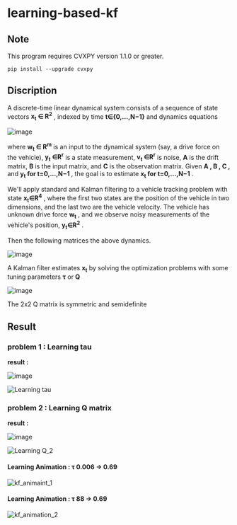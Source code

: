 # learning-based-kf

## Note
This program requires CVXPY version 1.1.0 or greater.
```
pip install --upgrade cvxpy
```

## Discription

A discrete-time linear dynamical system consists of a sequence of state vectors <strong>x<sub>t</sub> ∈ R<sup>2</sup></strong>  , indexed by time  <strong>t∈{0,…,N−1}</strong>  and dynamics equations

![image](https://user-images.githubusercontent.com/57785895/100959190-15df7d00-3561-11eb-998d-5b4189344629.png)
  
where <strong>w<sub>t</sub> ∈ R<sup>m</sup></strong>  is an input to the dynamical system (say, a drive force on the vehicle),  <strong>y<sub>t</sub> ∈R<sup>r</sup></strong>  is a state measurement,  <strong>v<sub>t</sub> ∈R<sup>r</sup></strong>  is noise,  **A**  is the drift matrix,  **B**  is the input matrix, and  **C**  is the observation matrix.
Given  **A ,  B ,  C ,** and  <strong> y<sub>t</sub>  for  t=0,…,N−1 </strong>, the goal is to estimate  <strong>x<sub>t</sub>  for  t=0,…,N−1</strong> .

We'll apply standard and Kalman filtering to a vehicle tracking problem with state  <strong>x<sub>t</sub>∈R<sup>4</sup></strong> , where the first two states are the position of the vehicle in two dimensions, and the last two are the vehicle velocity. The vehicle has unknown drive force  <strong>w<sub>t</sub></strong> , and we observe noisy measurements of the vehicle's position,  <strong>y<sub>t</sub>∈R<sup>2</sup></strong> .

Then the following matrices the above dynamics.

![image](https://user-images.githubusercontent.com/57785895/100959212-22fc6c00-3561-11eb-8468-351c848c3ef7.png)


A Kalman filter estimates   <strong>x<sub>t</sub></strong>  by solving the optimization problems with some tuning parameters **τ** or **Q**

![image](https://user-images.githubusercontent.com/57785895/100961621-1595b080-3566-11eb-9f52-dbb18d07e178.png)

The 2x2 Q matrix is symmetric and semidefinite



## Result

### problem 1 : Learning tau
**result :**

![image](https://user-images.githubusercontent.com/57785895/100963280-63f87e80-3569-11eb-856f-c0785c1e3500.png)


![Learning tau](https://user-images.githubusercontent.com/57785895/99908424-ef7e3e00-2d25-11eb-9573-9850b3e8df56.png)


### problem 2 : Learning Q matrix
**result :**

![image](https://user-images.githubusercontent.com/57785895/100959769-58ee2000-3562-11eb-8c1f-27387b962be5.png)
 
![Learning Q_2](https://user-images.githubusercontent.com/57785895/100187865-5cfbbb80-2f2c-11eb-9ab8-fab581ee8ae5.png)


#### Learning Animation : τ 0.006 → 0.69

![kf_animaint_1](https://user-images.githubusercontent.com/57785895/99908174-6dd9e080-2d24-11eb-841c-63a924860943.gif)


#### Learning Animation : τ 88 → 0.69

![kf_animation_2](https://user-images.githubusercontent.com/57785895/99908182-7df1c000-2d24-11eb-8ed5-6c407660147d.gif)
